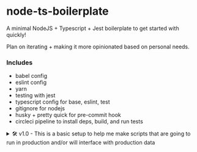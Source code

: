 # node-ts-boilerplate

A minimal NodeJS + Typescript + Jest boilerplate to get started with quickly!

Plan on iterating + making it more opinionated based on personal needs.

### Includes

- babel config
- eslint config
- yarn
- testing with jest
- typescript config for base, eslint, test
- gitignore for nodejs
- husky + pretty quick for pre-commit hook
- circleci pipeline to install deps, build, and run tests

<details>
<h4>Iterations</h4>
<summary>
🛠 v1.0 - This is a basic setup to help me make scripts that are going to run in production and/or will interface with production data
</summary>
</details>

